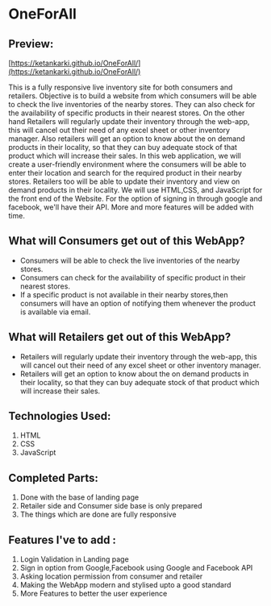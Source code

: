 # OneForAll

## Preview:
[https://ketankarki.github.io/OneForAll/](https://ketankarki.github.io/OneForAll/)

This is a fully responsive live inventory site for both consumers and retailers.
Objective is to build a website from which consumers will be able to check the live inventories of the nearby stores. They can also check for the availability of specific products in their nearest stores.
On the other hand Retailers will regularly update their inventory through the web-app, this will cancel out their need of any excel sheet or other inventory manager. Also retailers will get an option to know about the on demand products in their locality, so that they can buy adequate stock of that product which will increase their sales.
In this web application, we will create a user-friendly environment where the consumers will be able to enter their location and search for the required product in their nearby stores. Retailers too will be able to update their inventory and view on demand products in their locality. We will use HTML,CSS, and JavaScript for the front end of the Website. For the option of signing in through google and facebook, we'll have their API. More and more features will be added with time.

## What will Consumers get out of this WebApp?

* Consumers will be able to check the live inventories of the nearby stores.
* Consumers can check for the availability of specific product in their nearest stores.
* If a specific product is not available in their nearby stores,then consumers will have an option of notifying them whenever the product is available via email.

## What will Retailers get out of this WebApp?

* Retailers will regularly update their inventory through the web-app, this will cancel out their need of any excel sheet or other inventory manager.
* Retailers will get an option to know about the on demand products in their locality, so that they can buy adequate stock of that product which will increase their sales.

## Technologies Used:
1. HTML
2. CSS
3. JavaScript

## Completed Parts:
1. Done with the base of landing page
2. Retailer side and Consumer side base is only prepared
3. The things which are done are fully responsive 

## Features I've to add :
1. Login Validation in Landing page
2. Sign in option from Google,Facebook using Google and Facebook API
3. Asking location permission from consumer and retailer
4. Making the WebApp modern and stylised upto a  good standard
5. More Features to better the user experience

